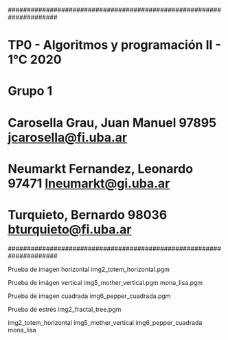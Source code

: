 #####################################################################
# TP0 - Algoritmos y programación II - 1°C 2020 	                  #
# Grupo 1                                                           #
# Carosella Grau, Juan Manuel       97895     jcarosella@fi.uba.ar  #
# Neumarkt Fernandez, Leonardo      97471     lneumarkt@gi.uba.ar   #
# Turquieto, Bernardo               98036     bturquieto@fi.uba.ar  #
#####################################################################

Prueba de imagen horizontal
img2_totem_horizontal.pgm

Prueba de imágen vertical
img5_mother_vertical.pgm
mona_lisa.pgm

Prueba de imagen cuadrada
img6_pepper_cuadrada.pgm

Prueba de estrés
img2_fractal_tree.pgm

img2_totem_horizontal
img5_mother_vertical
img6_pepper_cuadrada
mona_lisa
